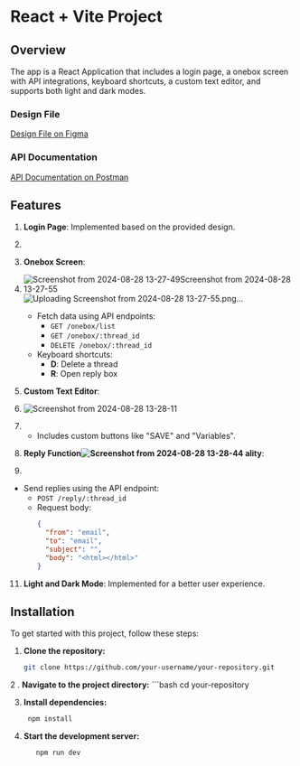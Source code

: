 # React + Vite Project

## Overview

The app is a React Application that  includes a login page, a onebox screen with API integrations, keyboard shortcuts, a custom text editor, and supports both light and dark modes.

### Design File
[Design File on Figma](https://www.figma.com/file/uECxqvFhEx9dn4ZuO7wqmu/Reachinbox-Assignment?type=design&node-id=0-1&mode=design)

### API Documentation
[API Documentation on Postman](https://documenter.getpostman.com/view/30630244/2sA2rCTMKr#433eb613-e405-4239-9e2d-f20485b31b27)

## Features


1. **Login Page**: Implemented based on the provided design.
2. 
3. **Onebox Screen**:
4. ![Screenshot from 2024-08-28 13-27-49![Screenshot from 2024-08-28 13-27-55](https://github.com/user-attachments/assets/909d0691-99d3-42b3-8473-1b7ef14d2a9a)
](https://github.com/user-attachments/assets/3af8c593-1f55-4a27-b6f4-295a0f24fdff)
![Uploading Screenshot from 2024-08-28 13-27-55.png…]()



   - Fetch data using API endpoints:
     - `GET /onebox/list`
     - `GET /onebox/:thread_id`
     - `DELETE /onebox/:thread_id`
   - Keyboard shortcuts:
     - **D**: Delete a thread
     - **R**: Open reply box
6. **Custom Text Editor**:
7. ![Screenshot from 2024-08-28 13-28-11](https://github.com/user-attachments/assets/7fc21507-88da-4862-8d6e-1965da2a96f5)

8. 
   - Includes custom buttons like "SAVE" and "Variables".
9. **Reply Function![Screenshot from 2024-08-28 13-28-44](https://github.com/user-attachments/assets/007ff39b-f834-42ee-ae34-4731c1a5c747)
ality**:
10. 
   - Send replies using the API endpoint:
     - `POST /reply/:thread_id`
     - Request body: 
       ```json
       {
         "from": "email",
         "to": "email",
         "subject": "",
         "body": "<html></html>"
       }
       ```
11. **Light and Dark Mode**: Implemented for a better user experience.

## Installation

To get started with this project, follow these steps:

1. **Clone the repository:**
   ```bash
   git clone https://github.com/your-username/your-repository.git
2 . **Navigate to the project directory:**
    ```bash
   cd your-repository
   
3. **Install dependencies:**
    ```bash
     npm install

4. **Start the development server:**
      ```bash
         npm run dev
